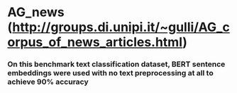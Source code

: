 # AG_news (http://groups.di.unipi.it/~gulli/AG_corpus_of_news_articles.html)

### On this benchmark text classification dataset, BERT sentence embeddings were used with no text preprocessing at all to achieve 90% accuracy
